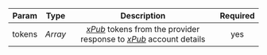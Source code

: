 | Param  |  Type   |                         Description                          | Required |
| :----: | :-----: | :----------------------------------------------------------: | :------: |
| tokens | *Array* | [*xPub*](/docs/dev-resources/documentation/javascript-sdk-ref/types#xpub) tokens from the provider response to [*xPub*](/docs/dev-resources/documentation/javascript-sdk-ref/types#xpub) account details |    yes     |
